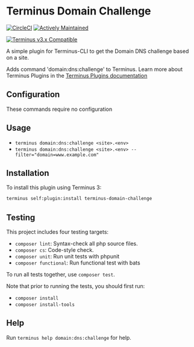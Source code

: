# Terminus Domain Challenge

[![CircleCI](https://circleci.com/gh/terminus-plugin-project/terminus-domain-challenge.svg?style=shield)](https://circleci.com/gh/terminus-plugin-project/terminus-domain-challenge)
[![Actively Maintained](https://img.shields.io/badge/Pantheon-Actively_Maintained-yellow?logo=pantheon&color=FFDC28)](https://pantheon.io/docs/oss-support-levels#actively-maintained-support)

[![Terminus v3.x Compatible](https://img.shields.io/badge/terminus-2.x%20--%203.x-green.svg)](https://github.com/terminus-plugin-project/tree/1.x)

A simple plugin for Terminus-CLI to get the Domain DNS challenge based on a site.

Adds command 'domain:dns:challenge' to Terminus. Learn more about Terminus Plugins in the
[Terminus Plugins documentation](https://pantheon.io/docs/terminus/plugins)

## Configuration

These commands require no configuration

## Usage

* `terminus domain:dns:challenge <site>.<env>`
* `terminus domain:dns:challenge <site>.<env> --filter="domain=www.example.com"`

## Installation

To install this plugin using Terminus 3:

```sh
terminus self:plugin:install terminus-domain-challenge
```

## Testing

This project includes four testing targets:

* `composer lint`: Syntax-check all php source files.
* `composer cs`: Code-style check.
* `composer unit`: Run unit tests with phpunit
* `composer functional`: Run functional test with bats

To run all tests together, use `composer test`.

Note that prior to running the tests, you should first run:

* `composer install`
* `composer install-tools`

## Help

Run `terminus help domain:dns:challenge` for help.
